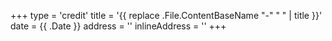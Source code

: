 +++
type = 'credit'
title = '{{ replace .File.ContentBaseName "-" " " | title }}'
date = {{ .Date }}
address = ''
inlineAddress = ''
+++

